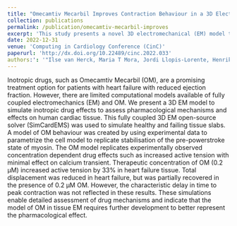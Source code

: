 ```yaml
---
title: "Omecamtiv Mecarbil Improves Contraction Behaviour in a 3D Electromechanical Tissue Model of Heart Failure"
collection: publications
permalink: /publication/omecamtiv-mecarbil-improves
excerpt: 'This study presents a novel 3D electromechanical (EM) model to simulate the effects of inotropic drugs, specifically Omecamtiv Mecarbil (OM), on human cardiac tissue. The model successfully replicated concentration-dependent drug effects, such as increased active tension, but indicated the need for further development to capture the characteristic delay in time to peak contraction observed in experimental data.'
date: 2022-12-31
venue: 'Computing in Cardiology Conference (CinC)'
paperurl: 'http://dx.doi.org/10.22489/cinc.2022.033'
authors:': '"Ilse van Herck, Maria T Mora, Jordi Llopis-Lorente, Henrik Finsberg, Cécile Daversin-Catty, Javier Saiz, Beatriz Trenor, Hermenegild Arevalo, Samuel Wall"'
---
```


Inotropic drugs, such as Omecamtiv Mecarbil (OM),
are a promising treatment option for patients with heart
failure with reduced ejection fraction. However, there are
limited computational models available of fully coupled
electromechanics (EM) and OM. We present a 3D EM
model to simulate inotropic drug effects to assess
pharmacological mechanisms and effects on human
cardiac tissue. This fully coupled 3D EM open-source
solver (SimCardEMS) was used to simulate healthy and
failing tissue slabs. A model of OM behaviour was created
by using experimental data to parametrize the cell model
to replicate stabilisation of the pre-powerstroke state of
myosin.
The OM model replicates experimentally observed
concentration dependent drug effects such as increased
active tension with minimal effect on calcium transient.
Therapeutic concentration of OM (0.2 µM) increased
active tension by 33% in heart failure tissue. Total
displacement was reduced in heart failure, but was
partially recovered in the presence of 0.2 µM OM.
However, the characteristic delay in time to peak
contraction was not reflected in these results. These
simulations enable detailed assessment of drug
mechanisms and indicate that the model of OM in tissue
EM requires further development to better represent the
pharmacological effect.